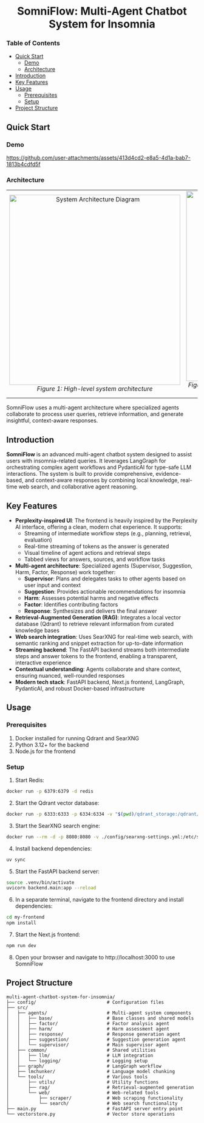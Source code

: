 <h1 align="center"><b>SomniFlow: Multi-Agent Chatbot System for Insomnia</b></h1>

### Table of Contents
- [Quick Start](#quick-start)
  - [Demo](#demo)
  - [Architecture](#architecture)
- [Introduction](#introduction)
- [Key Features](#key-features)
- [Usage](#usage)
  - [Prerequisites](#prerequisites)
  - [Setup](#setup)
- [Project Structure](#project-structure)

## Quick Start
### Demo
https://github.com/user-attachments/assets/413d4cd2-e8a5-4d1a-bab7-1813b4cdfd5f

### Architecture

<div align="center">
  <table>
    <tr>
      <td align="center">
        <img src="./assets/architecture-diagram.png" alt="System Architecture Diagram" width="450" height="500"/>
        <br>
        <em>Figure 1: High-level system architecture</em>
      </td>
      <td align="center">
        <img src="./assets/agent-flow.png" alt="Agent Interaction Flow" width="450" height="500"/>
        <br>
        <em>Figure 2: Detailed flow of information between specialized agents</em>
      </td>
    </tr>
  </table>
</div>

SomniFlow uses a multi-agent architecture where specialized agents collaborate to process user queries, retrieve information, and generate insightful, context-aware responses.

## Introduction

**SomniFlow** is an advanced multi-agent chatbot system designed to assist users with insomnia-related queries. It leverages LangGraph for orchestrating complex agent workflows and PydanticAI for type-safe LLM interactions. The system is built to provide comprehensive, evidence-based, and context-aware responses by combining local knowledge, real-time web search, and collaborative agent reasoning.

## Key Features
- **Perplexity-inspired UI**: The frontend is heavily inspired by the Perplexity AI interface, offering a clean, modern chat experience. It supports:
  - Streaming of intermediate workflow steps (e.g., planning, retrieval, evaluation)
  - Real-time streaming of tokens as the answer is generated
  - Visual timeline of agent actions and retrieval steps
  - Tabbed views for answers, sources, and workflow tasks
- **Multi-agent architecture**: Specialized agents (Supervisor, Suggestion, Harm, Factor, Response) work together:
  - **Supervisor**: Plans and delegates tasks to other agents based on user input and context
  - **Suggestion**: Provides actionable recommendations for insomnia
  - **Harm**: Assesses potential harms and negative effects
  - **Factor**: Identifies contributing factors
  - **Response**: Synthesizes and delivers the final answer
- **Retrieval-Augmented Generation (RAG)**: Integrates a local vector database (Qdrant) to retrieve relevant information from curated knowledge bases
- **Web search integration**: Uses SearXNG for real-time web search, with semantic ranking and snippet extraction for up-to-date information
- **Streaming backend**: The FastAPI backend streams both intermediate steps and answer tokens to the frontend, enabling a transparent, interactive experience
- **Contextual understanding**: Agents collaborate and share context, ensuring nuanced, well-rounded responses
- **Modern tech stack**: FastAPI backend, Next.js frontend, LangGraph, PydanticAI, and robust Docker-based infrastructure

## Usage

### Prerequisites
1. Docker installed for running Qdrant and SearXNG
2. Python 3.12+ for the backend
3. Node.js for the frontend

### Setup
1. Start Redis:
```bash
docker run -p 6379:6379 -d redis
```

2. Start the Qdrant vector database:
```bash
docker run -p 6333:6333 -p 6334:6334 -v "$(pwd)/qdrant_storage:/qdrant/storage:z" qdrant/qdrant
```

3. Start the SearXNG search engine:
```bash
docker run --rm -d -p 8080:8080 -v ./config/searxng-settings.yml:/etc/searxng/settings.yml -e "BASE_URL=http://localhost:8080/" -e "INSTANCE_NAME=my-instance" searxng/searxng
```

4. Install backend dependencies:
```bash
uv sync
```

5. Start the FastAPI backend server:
```bash
source .venv/bin/activate
uvicorn backend.main:app --reload
```

6. In a separate terminal, navigate to the frontend directory and install dependencies:
```bash
cd my-frontend
npm install
```

7. Start the Next.js frontend:
```bash
npm run dev
```

8. Open your browser and navigate to http://localhost:3000 to use SomniFlow

## Project Structure

```
multi-agent-chatbot-system-for-insomnia/
├── config/                          # Configuration files
├── src/
│   ├── agents/                      # Multi-agent system components
│   │   ├── base/                    # Base classes and shared models
│   │   ├── factor/                  # Factor analysis agent
│   │   ├── harm/                    # Harm assessment agent
│   │   ├── response/                # Response generation agent
│   │   ├── suggestion/              # Suggestion generation agent
│   │   └── supervisor/              # Main supervisor agent
│   ├── common/                      # Shared utilities
│   │   ├── llm/                     # LLM integration
│   │   └── logging/                 # Logging setup
│   ├── graph/                       # LangGraph workflow
│   ├── lmchunker/                   # Language model chunking
│   └── tools/                       # Various tools
│       ├── utils/                   # Utility functions
│       ├── rag/                     # Retrieval-augmented generation
│       └── web/                     # Web-related tools
│           ├── scraper/             # Web scraping functionality
│           └── search/              # Web search functionality
├── main.py                          # FastAPI server entry point
└── vectorstore.py                   # Vector store operations
```
